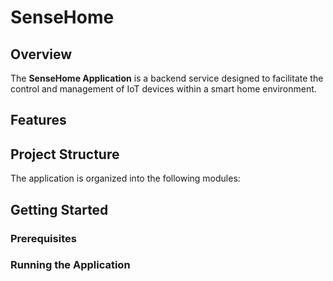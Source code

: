 # SenseHome

## Overview

The **SenseHome Application** is a backend service designed to facilitate the control and management of IoT devices within a smart home environment. 

## Features

## Project Structure

The application is organized into the following modules:

## Getting Started

### Prerequisites

### Running the Application
